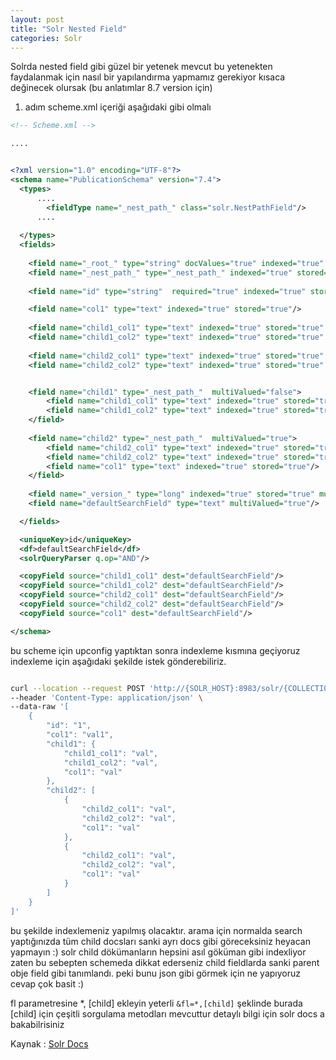 ```yaml
---
layout: post
title: "Solr Nested Field"
categories: Solr
---
```


Solrda nested field gibi güzel bir yetenek mevcut bu yetenekten faydalanmak için nasıl bir yapılandırma yapmamız gerekiyor kısaca değinecek olursak (bu anlatımlar 8.7 version için)

1. adım scheme.xml içeriği aşağıdaki gibi olmalı

```xml
<!-- Scheme.xml -->

....


<?xml version="1.0" encoding="UTF-8"?>
<schema name="PublicationSchema" version="7.4">
  <types>
      ....
        <fieldType name="_nest_path_" class="solr.NestPathField"/>
      ....
    
  </types>
  <fields>
    
    <field name="_root_" type="string" docValues="true" indexed="true" stored="true"/>
    <field name="_nest_path_" type="_nest_path_" indexed="true" stored="true" multiValued="false"/>
        
    <field name="id" type="string"  required="true" indexed="true" stored="true" multiValued="false"/>

    <field name="col1" type="text" indexed="true" stored="true"/>
    
    <field name="child1_col1" type="text" indexed="true" stored="true"  multiValued="false" />
    <field name="child1_col2" type="text" indexed="true" stored="true"  multiValued="false" />
    
    <field name="child2_col1" type="text" indexed="true" stored="true"  multiValued="true"  />
    <field name="child2_col2" type="text" indexed="true" stored="true"  multiValued="true"  />


    <field name="child1" type="_nest_path_"  multiValued="false">
        <field name="child1_col1" type="text" indexed="true" stored="true"  multiValued="false" />
        <field name="child1_col2" type="text" indexed="true" stored="true"  multiValued="false" />
    </field>
    
    <field name="child2" type="_nest_path_"  multiValued="true">
        <field name="child2_col1" type="text" indexed="true" stored="true"  multiValued="true" />
        <field name="child2_col2" type="text" indexed="true" stored="true"  multiValued="true" />
        <field name="col1" type="text" indexed="true" stored="true"/>
    </field>
    
    <field name="_version_" type="long" indexed="true" stored="true" multiValued="false"/>
    <field name="defaultSearchField" type="text" multiValued="true"/>

  </fields>

  <uniqueKey>id</uniqueKey>
  <df>defaultSearchField</df>
  <solrQueryParser q.op="AND"/>

  <copyField source="child1_col1" dest="defaultSearchField"/>
  <copyField source="child1_col2" dest="defaultSearchField"/>
  <copyField source="child2_col1" dest="defaultSearchField"/>
  <copyField source="child2_col2" dest="defaultSearchField"/>
  <copyField source="col1" dest="defaultSearchField"/>

</schema>

```
bu scheme için upconfig yaptıktan sonra indexleme kısmına geçiyoruz indexleme için aşağıdaki şekilde istek gönderebiliriz.

```sh

curl --location --request POST 'http://{SOLR_HOST}:8983/solr/{COLLECTION}/update?commit=true' \
--header 'Content-Type: application/json' \
--data-raw '[
    {
        "id": "1",
        "col1": "val1",
        "child1": {
            "child1_col1": "val",
            "child1_col2": "val",
            "col1": "val"
        },
        "child2": [
            {
                "child2_col1": "val",
                "child2_col2": "val",
                "col1": "val"
            },
            {
                "child2_col1": "val",
                "child2_col2": "val",
                "col1": "val"
            }
        ]
    }
]'

```

bu şekilde indexlemeniz yapılmış olacaktır. arama için normalda search yaptığınızda tüm child docsları sanki ayrı docs gibi göreceksiniz heyacan yapmayın :) solr child dökümanların hepsini asıl göküman gibi indexliyor zaten bu sebepten schemeda dikkat ederseniz child fieldlarda sanki parent obje field gibi tanımlandı. peki bunu json gibi görmek için ne yapıyoruz cevap çok basit :) 

fl parametresine *, [child] ekleyin yeterli ``&fl=*,[child]`` şeklinde burada [child] için çeşitli sorgulama metodları mevcuttur detaylı bilgi için solr docs a bakabilrisiniz

Kaynak : [Solr Docs](https://solr.apache.org/guide/8_7/searching-nested-documents.html)


